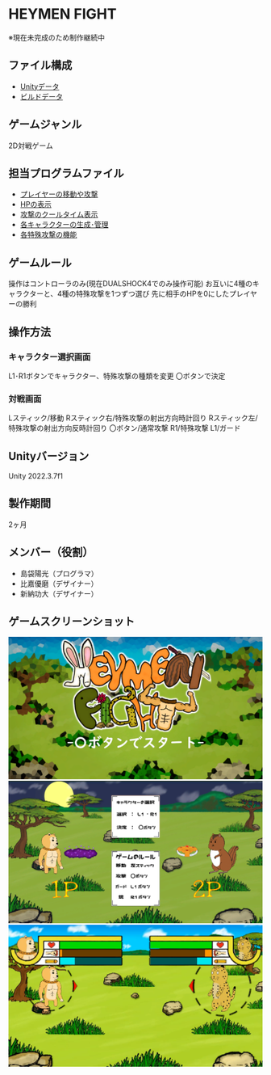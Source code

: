 # HEYMEN FIGHT
※現在未完成のため制作継続中

## ファイル構成

- [Unityデータ](https://github.com/c23011/HEYMEN-FIGHT/tree/master/ProjectData)
- [ビルドデータ](https://drive.google.com/drive/u/0/folders/1eepyErMKEtw2zq1cIRrcxtFZPwSxQcCu)

## ゲームジャンル
2D対戦ゲーム

## 担当プログラムファイル
- [プレイヤーの移動や攻撃](https://github.com/c23011/HEYMEN-FIGHT/blob/master/ProjectData/Assets/Scripts/Player/PlayerMove.cs)
- [HPの表示](https://github.com/c23011/HEYMEN-FIGHT/blob/master/ProjectData/Assets/Scripts/Player/HpBarScript.cs)
- [攻撃のクールタイム表示](https://github.com/c23011/HEYMEN-FIGHT/blob/master/ProjectData/Assets/Scripts/Player/AttackBarScript.cs)
- [各キャラクターの生成･管理](https://github.com/c23011/HEYMEN-FIGHT/blob/master/ProjectData/Assets/Scripts/Player/PlayerInstantiateScript.cs)
- [各特殊攻撃の機能](https://github.com/c23011/HEYMEN-FIGHT/tree/master/ProjectData/Assets/Scripts/Bullet)


## ゲームルール
操作はコントローラのみ(現在DUALSHOCK4でのみ操作可能)
お互いに4種のキャラクターと、4種の特殊攻撃を1つずつ選び
先に相手のHPを0にしたプレイヤーの勝利


## 操作方法
### キャラクター選択画面
L1･R1ボタンでキャラクター、特殊攻撃の種類を変更
〇ボタンで決定

### 対戦画面
Lスティック/移動
Rスティック右/特殊攻撃の射出方向時計回り
Rスティック左/特殊攻撃の射出方向反時計回り
〇ボタン/通常攻撃
R1/特殊攻撃
L1/ガード

## Unityバージョン
Unity 2022.3.7f1

## 製作期間
2ヶ月

## メンバー（役割）
- 島袋陽光（プログラマ）
- 比嘉優磨（デザイナー）
- 新納功大（デザイナー）

## ゲームスクリーンショット
![HEYMENFIGHT_Title](https://github.com/c23011/HEYMEN-FIGHT/blob/master/ScreenShot/HEYMENFIGHT_Title.png)
![HEYMENFIGHT_CharacterSelect](https://github.com/c23011/HEYMEN-FIGHT/blob/master/ScreenShot/HEYMENFIGHT_CharaSelect.png)
![HEYMENFIGHT_FightSceneImage](https://github.com/c23011/HEYMEN-FIGHT/blob/master/ScreenShot/HEYMENFIGHT_FightImage.png)